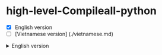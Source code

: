 # high-level-Compileall-python
- [x] English version
- [ ] [Vietnamese version] (./vietnamese.md)
<details><summary>English version</summary>
<p>
Hi there, welcome to my git problem.<br/>
Topic has 3 parts:<br/>
1. <u><i>Enviroment</i></u> that supported by solve.<br/>
2. <u><i>Install</i></u> the problem.<br/>
3. <u><i>Use guide</i></u> the problem.

</p>
</details>